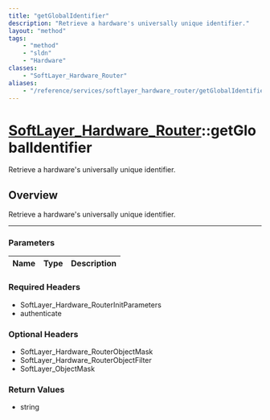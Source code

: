 ```yaml
---
title: "getGlobalIdentifier"
description: "Retrieve a hardware's universally unique identifier."
layout: "method"
tags:
    - "method"
    - "sldn"
    - "Hardware"
classes:
    - "SoftLayer_Hardware_Router"
aliases:
    - "/reference/services/softlayer_hardware_router/getGlobalIdentifier"
---
```

# [SoftLayer_Hardware_Router](/reference/services/SoftLayer_Hardware_Router)::getGlobalIdentifier

Retrieve a hardware's universally unique identifier.


## Overview 
Retrieve a hardware's universally unique identifier.

-----

### Parameters 
|Name | Type | Description |
| --- | --- | --- |


### Required Headers
* SoftLayer_Hardware_RouterInitParameters
* authenticate


### Optional Headers
* SoftLayer_Hardware_RouterObjectMask
* SoftLayer_Hardware_RouterObjectFilter
* SoftLayer_ObjectMask

### Return Values
* string




